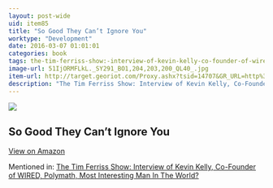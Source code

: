 ```yaml
---
layout: post-wide
uid: item85
title: "So Good They Can’t Ignore You"
worktype: "Development"
date: 2016-03-07 01:01:01
categories: book
tags: the-tim-ferriss-show:-interview-of-kevin-kelly-co-founder-of-wired-polymath-most-interesting-man-in-the-world?
image-url: 51IjORMFLkL._SY291_BO1,204,203,200_QL40_.jpg
item-url: http://target.georiot.com/Proxy.ashx?tsid=14707&GR_URL=http%3A%2F%2Fwww.amazon.com%2FGood-They-Cant-Ignore-You%2Fdp%2F1455509124%2F
description: "The Tim Ferriss Show: Interview of Kevin Kelly, Co-Founder of WIRED, Polymath, Most Interesting Man In The World?"
---
```

<a href="http://target.georiot.com/Proxy.ashx?tsid=14707&GR_URL=http%3A%2F%2Fwww.amazon.com%2FGood-They-Cant-Ignore-You%2Fdp%2F1455509124%2F" target="blank"><img src="../../../../img/thumbs/51IjORMFLkL._SY291_BO1,204,203,200_QL40_.jpg" class="prod-img"></a>
<h2>So Good They Can’t Ignore You</h2>
<p><a class="btn btn-primary" href="http://target.georiot.com/Proxy.ashx?tsid=14707&GR_URL=http%3A%2F%2Fwww.amazon.com%2FGood-They-Cant-Ignore-You%2Fdp%2F1455509124%2F" target="blank">View on Amazon</a><p>
<p>Mentioned in: <a href="http://fourhourworkweek.com/2014/08/29/kevin-kelly/" target="blank">The Tim Ferriss Show: Interview of Kevin Kelly, Co-Founder of WIRED, Polymath, Most Interesting Man In The World?</a></p>
